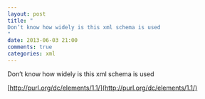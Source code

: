 ```yaml
---
layout: post
title: "
Don’t know how widely is this xml schema is used
"
date: 2013-06-03 21:00
comments: true
categories: xml
---
```


Don’t know how widely is this xml schema is used

[http://purl.org/dc/elements/1.1/](http://purl.org/dc/elements/1.1/)

